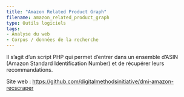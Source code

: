 ```yaml
---
title: "Amazon Related Product Graph"
filename: amazon_related_product_graph
type: Outils logiciels
tags:
- Analyse du web
- Corpus / données de la recherche
---
```


Il s’agit d’un script PHP qui permet d’entrer dans un ensemble d’ASIN (Amazon Standard Identification Number) et de récupérer leurs recommandations.

Site web : <https://github.com/digitalmethodsinitiative/dmi-amazon-recscraper>

